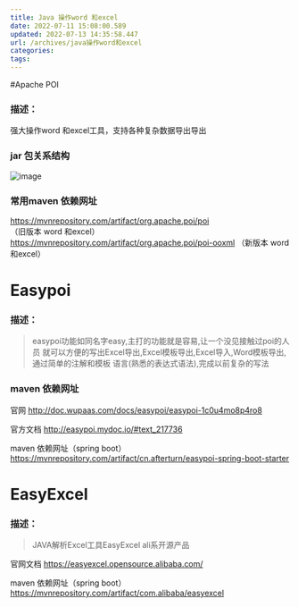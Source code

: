 ```yaml
---
title: Java 操作word 和excel
date: 2022-07-11 15:08:00.589
updated: 2022-07-13 14:35:58.447
url: /archives/java操作word和excel
categories: 
tags: 
---
```


#Apache POI 

###  描述：
强大操作word 和excel工具，支持各种复杂数据导出导出

### jar 包关系结构

![image](/upload/2022/07/image.png)

### 常用maven 依赖网址

https://mvnrepository.com/artifact/org.apache.poi/poi   
（旧版本  word 和excel）
https://mvnrepository.com/artifact/org.apache.poi/poi-ooxml 
（新版本 word 和excel）
# Easypoi

###  描述：
> easypoi功能如同名字easy,主打的功能就是容易,让一个没见接触过poi的人员
> 就可以方便的写出Excel导出,Excel模板导出,Excel导入,Word模板导出,通过简单的注解和模板
语言(熟悉的表达式语法),完成以前复杂的写法

### maven 依赖网址

官网
http://doc.wupaas.com/docs/easypoi/easypoi-1c0u4mo8p4ro8

官方文档
http://easypoi.mydoc.io/#text_217736

maven 依赖网址（spring boot）
https://mvnrepository.com/artifact/cn.afterturn/easypoi-spring-boot-starter





# EasyExcel
### 描述： 
> JAVA解析Excel工具EasyExcel  ali系开源产品

官网文档
https://easyexcel.opensource.alibaba.com/

maven 依赖网址（spring boot）
https://mvnrepository.com/artifact/com.alibaba/easyexcel